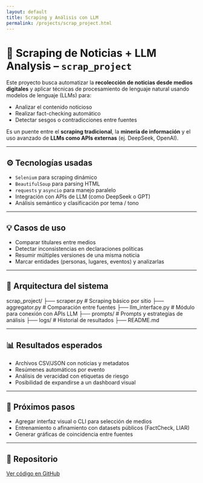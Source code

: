 ```yaml
---
layout: default
title: Scraping y Análisis con LLM
permalink: /projects/scrap_project.html
---
```


# 📰 Scraping de Noticias + LLM Analysis – `scrap_project`

Este proyecto busca automatizar la **recolección de noticias desde medios digitales** y aplicar técnicas de procesamiento de lenguaje natural usando modelos de lenguaje (LLMs) para:

- Analizar el contenido noticioso
- Realizar fact-checking automático
- Detectar sesgos o contradicciones entre fuentes

Es un puente entre el **scraping tradicional**, la **minería de información** y el uso avanzado de **LLMs como APIs externas** (ej. DeepSeek, OpenAI).

---

## ⚙️ Tecnologías usadas

- `Selenium` para scraping dinámico
- `BeautifulSoup` para parsing HTML
- `requests` y `asyncio` para manejo paralelo
- Integración con APIs de LLM (como DeepSeek o GPT)
- Análisis semántico y clasificación por tema / tono

---

## 💡 Casos de uso

- Comparar titulares entre medios
- Detectar inconsistencias en declaraciones políticas
- Resumir múltiples versiones de una misma noticia
- Marcar entidades (personas, lugares, eventos) y analizarlas

---

## 🧠 Arquitectura del sistema

scrap_project/
├── scraper.py # Scraping básico por sitio
├── aggregator.py # Comparación entre fuentes
├── llm_interface.py # Módulo para conexión con APIs LLM
├── prompts/ # Prompts y estrategias de análisis
├── logs/ # Historial de resultados
├── README.md


---

## 📊 Resultados esperados

- Archivos CSV/JSON con noticias y metadatos
- Resúmenes automáticos por evento
- Análisis de veracidad con etiquetas de riesgo
- Posibilidad de expandirse a un dashboard visual

---

## 🚀 Próximos pasos

- Agregar interfaz visual o CLI para selección de medios
- Entrenamiento o afinamiento con datasets públicos (FactCheck, LIAR)
- Generar gráficas de coincidencia entre fuentes

---

## 🔗 Repositorio

[Ver código en GitHub](https://github.com/mdam21/scrap_project)
